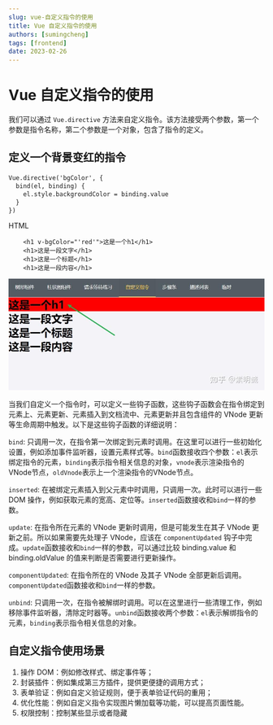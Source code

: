 ```yaml
---
slug: vue-自定义指令的使用
title: Vue 自定义指令的使用
authors: [sumingcheng]
tags: [frontend]
date: 2023-02-26
---
```


# Vue 自定义指令的使用



 



我们可以通过 `Vue.directive` 方法来自定义指令。该方法接受两个参数，第一个参数是指令名称，第二个参数是一个对象，包含了指令的定义。

## 定义一个背景变红的指令  
```
Vue.directive('bgColor', {
  bind(el, binding) {
    el.style.backgroundColor = binding.value
  }
})

```

HTML

```
    <h1 v-bgColor="'red'">这是一个h1</h1>
    <h1>这是一段文字</h1>
    <h1>这是一个标题</h1>
    <h1>这是一段内容</h1>
```
![b22c25704f345cbe60a8265c261a19c9](../image/b22c25704f345cbe60a8265c261a19c9.jpg)

当我们自定义一个指令时，可以定义一些钩子函数，这些钩子函数会在指令绑定到元素上、元素更新、元素插入到文档流中、元素更新并且包含组件的 VNode 更新等生命周期中触发。以下是这些钩子函数的详细说明：

`bind`: 只调用一次，在指令第一次绑定到元素时调用。在这里可以进行一些初始化设置，例如添加事件监听器，设置元素样式等。`bind`函数接收四个参数：`el`表示绑定指令的元素，`binding`表示指令相关信息的对象，`vnode`表示渲染指令的VNode节点，`oldVnode`表示上一个渲染指令的VNode节点。

`inserted`: 在被绑定元素插入到父元素中时调用，只调用一次。此时可以进行一些 DOM 操作，例如获取元素的宽高、定位等。`inserted`函数接收和`bind`一样的参数。

`update`: 在指令所在元素的 VNode 更新时调用，但是可能发生在其子 VNode 更新之前。所以如果需要先处理子 VNode，应该在 `componentUpdated` 钩子中完成。`update`函数接收和`bind`一样的参数，可以通过比较 binding.value 和 binding.oldValue 的值来判断是否需要进行更新操作。

`componentUpdated`: 在指令所在的 VNode 及其子 VNode 全部更新后调用。`componentUpdated`函数接收和`bind`一样的参数。

`unbind`: 只调用一次，在指令被解绑时调用。可以在这里进行一些清理工作，例如移除事件监听器，清除定时器等。`unbind`函数接收两个参数：`el`表示解绑指令的元素，`binding`表示指令相关信息的对象。

## 自定义指令使用场景  

1. 操作 DOM：例如修改样式、绑定事件等；
2. 封装插件：例如集成第三方插件，提供更便捷的调用方式；
3. 表单验证：例如自定义验证规则，便于表单验证代码的重用；
4. 优化性能：例如自定义指令实现图片懒加载等功能，可以提高页面性能。
5. 权限控制：控制某些显示或者隐藏
